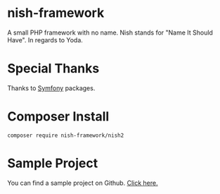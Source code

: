 # nish-framework
A small PHP framework with no name. Nish stands for "Name It Should Have". In regards to Yoda.

# Special Thanks

Thanks to [Symfony](https://symfony.com/) packages.

# Composer Install

```
composer require nish-framework/nish2
```

# Sample Project

You can find a sample project on Github. [Click here.](https://github.com/Nish-Framework/nish2-sample)